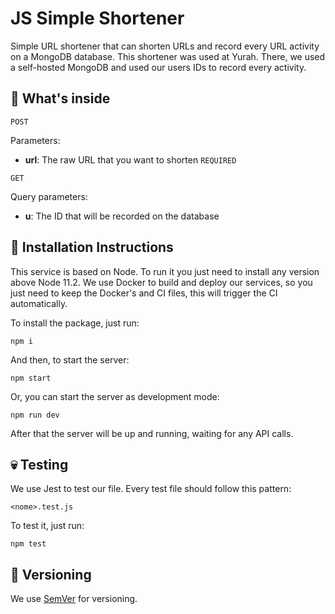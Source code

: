 # JS Simple Shortener

Simple URL shortener that can shorten URLs and record every URL activity on a MongoDB database. This shortener was used at Yurah. There, we used a self-hosted MongoDB and used our users IDs to record every activity.

## 🧐 What's inside

`POST`

Parameters:

* **url**: The raw URL that you want to shorten `REQUIRED`

`GET`

Query parameters:

* **u**: The ID that will be recorded on the database

## 🤖 Installation Instructions

This service is based on Node. To run it you just need to install any version above Node 11.2. We use Docker to build and deploy our services, so you just need to keep the Docker's and CI files, this will trigger the CI automatically.

To install the package, just run:

```
npm i
```

And then, to start the server:

```
npm start
```

Or, you can start the server as development mode:

```
npm run dev
```

After that the server will be up and running, waiting for any API calls.

## 💀 Testing

We use Jest to test our file. Every test file should follow this pattern:

```
<nome>.test.js
```

To test it, just run:
```
npm test
```

## 💅 Versioning

We use [SemVer](https://semver.org/) for versioning.
